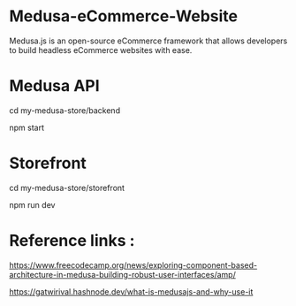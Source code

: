 # Medusa-eCommerce-Website
Medusa.js is an open-source eCommerce framework that allows developers to build headless eCommerce websites with ease.


# Medusa API
   cd my-medusa-store/backend
   
   npm start


# Storefront
   cd my-medusa-store/storefront
  
  npm run dev


# Reference links :

https://www.freecodecamp.org/news/exploring-component-based-architecture-in-medusa-building-robust-user-interfaces/amp/



https://gatwirival.hashnode.dev/what-is-medusajs-and-why-use-it
